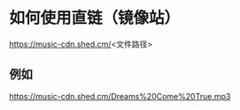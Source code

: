 如何使用直链（镜像站）
====
https://music-cdn.shed.cm/<文件路径>

例如
----
https://music-cdn.shed.cm/Dreams%20Come%20True.mp3
